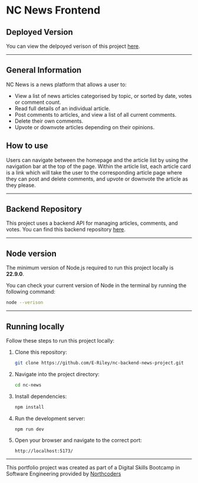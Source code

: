 # **NC News Frontend**

## Deployed Version

You can view the delpoyed verison of this project [here](https://ethanr-nc-news.netlify.app/).

---

## General Information

NC News is a news platform that allows a user to:

- View a list of news articles categorised by topic, or sorted by date, votes or comment count.
- Read full details of an individual article.
- Post comments to articles, and view a list of all current comments.
- Delete their own comments.
- Upvote or downvote articles depending on their opinions.

## How to use

Users can navigate between the homepage and the article list by using the navigation bar at the top of the page. Within the article list, each article card is a link which will take the user to the corresponding article page where they can post and delete comments, and upvote or downvote the article as they please.

---

## Backend Repository

This project uses a backend API for managing articles, comments, and votes. You can find this backend repository [here](https://github.com/E-Riley/nc-backend-news-project).

---

## Node version

The minimum version of Node.js required to run this project locally is **22.9.0**.

You can check your current version of Node in the terminal by running the following command:

```bash
node --verison
```

---

## Running locally

Follow these steps to run this project locally:

1. Clone this repository:
   ```bash
   git clone https://github.com/E-Riley/nc-backend-news-project.git
   ```
2. Navigate into the project directory:
   ```bash
   cd nc-news
   ```
3. Install dependencies:
   ```bash
   npm install
   ```
4. Run the development server:
   ```bash
   npm run dev
   ```
5. Open your browser and navigate to the correct port:
   ```
   http://localhost:5173/
   ```

---

This portfolio project was created as part of a Digital Skills Bootcamp in Software Engineering provided by [Northcoders](https://northcoders.com/)
